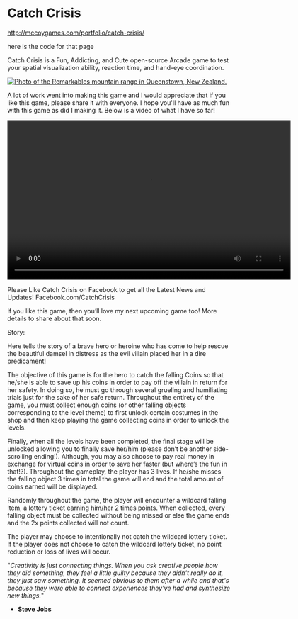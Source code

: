 # Catch Crisis

http://mccoygames.com/portfolio/catch-crisis/

here is the code for that page

Catch Crisis is a Fun, Addicting, and Cute open-source Arcade game to test your spatial visualization ability, reaction time, and hand-eye coordination.


<a href="http://mccoygames.com/wp-content/uploads/2015/07/CEEdtiMVAAA6D4B.jpg" target="_self"><img class="GeneratedImage" src="http://mccoygames.com/wp-content/uploads/2015/07/CEEdtiMVAAA6D4B.jpg" alt="Photo of the Remarkables mountain range in Queenstown, New Zealand." /></a>

A lot of work went into making this game and I would appreciate that if you like this game, please share it with everyone. I hope you'll have as much fun with this game as did I making it. Below is a video of what I have so far!

<video controls="controls" width="640" height="360"><source src="http://mccoygames.com/wp-content/uploads/2015/07/CGm0pMtUIAAxfYJ.mp4" type="video/mp4" /><span title="No video playback capabilities, please download the video below">Catch Crisis beta</span></video>

Please Like Catch Crisis on Facebook to get all the Latest News and Updates! Facebook.com/CatchCrisis

If you like this game, then you’ll love my next upcoming game too! More details to share about that soon.

Story:

Here tells the story of a brave hero or heroine who has come to help rescue the beautiful damsel in distress as the evil villain placed her in a dire predicament!

The objective of this game is for the hero to catch the falling Coins so that he/she is able to save up his coins in order to pay off the villain in return for her safety. In doing so, he must go through several grueling and humiliating trials just for the sake of her safe return. Throughout the entirety of the game, you must collect enough coins (or other falling objects corresponding to the level theme) to first unlock certain costumes in the shop and then keep playing the game collecting coins in order to unlock the levels.

Finally, when all the levels have been completed, the final stage will be unlocked allowing you to finally save her/him (please don’t be another side-scrolling ending!). Although, you may also choose to pay real money in exchange for virtual coins in order to save her faster (but where’s the fun in that!?). Throughout the gameplay, the player has 3 lives. If he/she misses the falling object 3 times in total the game will end and the total amount of coins earned will be displayed.

Randomly throughout the game, the player will encounter a wildcard falling item, a lottery ticket earning him/her 2 times points. When collected, every falling object must be collected without being missed or else the game ends and the 2x points collected will not count.

The player may choose to intentionally not catch the wildcard lottery ticket. If the player does not choose to catch the wildcard lottery ticket, no point reduction or loss of lives will occur.


"<em>Creativity is just connecting things. When you ask creative people how they did something, they feel a little guilty because they didn't really do it, they just saw something. It seemed obvious to them after a while and that's because they were able to connect experiences they've had and synthesize new things.</em>"

- <strong>Steve Jobs</strong>
